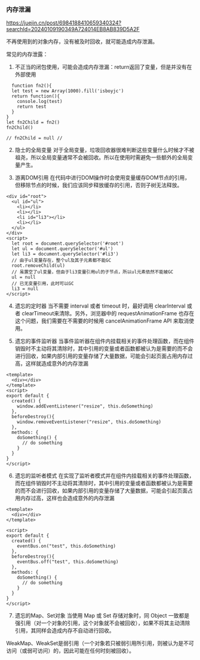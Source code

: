### 内存泄漏
https://juejin.cn/post/6984188410659340324?searchId=20240109190349A724014EB8AB839D5A2F

不再使用到的对象内存，没有被及时回收，就可能造成内存泄漏。

常见的内存泄露：
1. 不正当的闭包使用，可能会造成内存泄漏：return返回了变量，但是并没有在外部使用
```
  function fn2(){
  let test = new Array(1000).fill('isboyjc')
  return function(){
    console.log(test)
    return test
  }
}
let fn2Child = fn2()
fn2Child()

// fn2Child = null //
```

2. 隐士的全局变量
对于全局变量，垃圾回收器很难判断这些变量什么时候才不被祖尧，所以全局变量通常不会被回收。所以在使用时需避免一些额外的全局变量产生。

3. 游离DOM引用
在代码中进行DOM操作时会使用变量缓存DOM节点的引用，但移除节点的时候，我们应该同步释放缓存的引用，否则子树无法释放。
```
<div id="root">
  <ul id="ul">
    <li></li>
    <li></li>
    <li id="li3"></li>
    <li></li>
  </ul>
</div>
<script>
  let root = document.querySelector('#root')
  let ul = document.querySelector('#ul')
  let li3 = document.querySelector('#li3')
  // 由于ul变量存在，整个ul及其子元素都不能GC
  root.removeChild(ul)
  // 虽置空了ul变量，但由于li3变量引用ul的子节点，所以ul元素依然不能被GC
  ul = null
  // 已无变量引用，此时可以GC
  li3 = null
</script>
```

4. 遗忘的定时器
当不需要 interval 或者 timeout 时，最好调用 clearInterval 或者 clearTimeout来清除。另外，浏览器中的 requestAnimationFrame 也存在这个问题，我们需要在不需要的时候用 cancelAnimationFrame API 来取消使用。

5. 遗忘的事件监听器
当事件监听器在组件内挂载相关的事件处理函数，而在组件销毁时不主动将其清除时，其中引用的变量或者函数都被认为是需要的而不会进行回收，如果内部引用的变量存储了大量数据，可能会引起页面占用内存过高，这样就造成意外的内存泄漏
```
<template>
  <div></div>
</template>
<script>
export default {
  created() {
    window.addEventListener("resize", this.doSomething)
  },
  beforeDestroy(){
    window.removeEventListener("resize", this.doSomething)
  },
  methods: {
    doSomething() {
      // do something
    }
  }
}
</script>
```

6. 遗忘的监听者模式
在实现了监听者模式并在组件内挂载相关的事件处理函数，而在组件销毁时不主动将其清除时，其中引用的变量或者函数都被认为是需要的而不会进行回收，如果内部引用的变量存储了大量数据，可能会引起页面占用内存过高，这样也会造成意外的内存泄漏
```
<template>
  <div></div>
</template>

<script>
export default {
  created() {
    eventBus.on("test", this.doSomething)
  },
  beforeDestroy(){
    eventBus.off("test", this.doSomething)
  },
  methods: {
    doSomething() {
      // do something
    }
  }
}
</script>
```

7. 遗忘的Map、Set对象
当使用 Map 或 Set 存储对象时，同 Object 一致都是强引用（对一个对象的引用，这个对象就不会被回收），如果不将其主动清除引用，其同样会造成内存不自动进行回收。

WeakMap、WeakSet是弱引用（一个对象若只被弱引用所引用，则被认为是不可访问（或弱可访问）的，因此可能在任何时刻被回收）。
